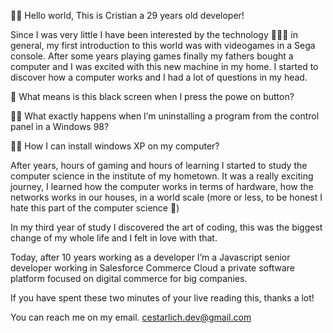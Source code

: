 👋🏻 Hello world, This is Cristian a 29 years old developer!

Since I was very little I have been interested by the technology 🧑🏻‍💻 in general, my first introduction to this world was with videogames in a Sega console. After some years playing games finally my fathers bought a computer and I was excited with this new machine in my home. I started to discover how a computer works and I had a lot of questions in my head. 

🤔 What means is this black screen when I press the powe on button? 

🏴‍☠️ What exactly happens when I’m uninstalling a program from the control panel in a Windows 98?

🤘🏻 How I can install windows XP on my computer?

After years, hours of gaming and hours of learning I started to study the computer science in the institute of my hometown. It was a really exciting journey, I learned how the computer works in terms of hardware, how the networks works in our houses, in a world scale (more or less, to be honest I hate this part of the computer science 🤣)

In my third year of study I discovered the art of coding, this was the biggest change of my whole life and I felt in love with that.

Today, after 10 years working as a developer I’m a Javascript senior developer working in Salesforce Commerce Cloud a private software platform focused on digital commerce for big companies.

If you have spent these two minutes of your live reading this, thanks a lot!

You can reach me on my email. cestarlich.dev@gmail.com
